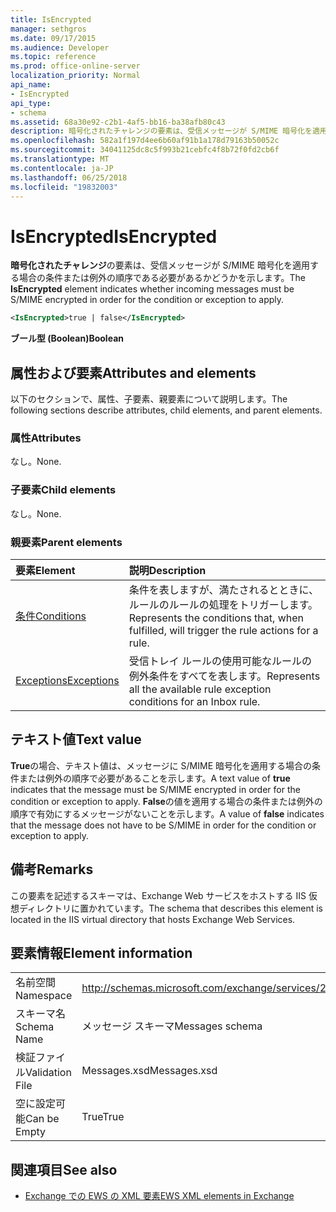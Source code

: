 ```yaml
---
title: IsEncrypted
manager: sethgros
ms.date: 09/17/2015
ms.audience: Developer
ms.topic: reference
ms.prod: office-online-server
localization_priority: Normal
api_name:
- IsEncrypted
api_type:
- schema
ms.assetid: 68a30e92-c2b1-4af5-bb16-ba38afb80c43
description: 暗号化されたチャレンジの要素は、受信メッセージが S/MIME 暗号化を適用する場合の条件または例外の順序である必要があるかどうかを示します。
ms.openlocfilehash: 582a1f197d4ee6b60af91b1a178d79163b50052c
ms.sourcegitcommit: 34041125dc8c5f993b21cebfc4f8b72f0fd2cb6f
ms.translationtype: MT
ms.contentlocale: ja-JP
ms.lasthandoff: 06/25/2018
ms.locfileid: "19832003"
---
```

# <a name="isencrypted"></a><span data-ttu-id="e51ba-103">IsEncrypted</span><span class="sxs-lookup"><span data-stu-id="e51ba-103">IsEncrypted</span></span>

<span data-ttu-id="e51ba-104">**暗号化されたチャレンジ**の要素は、受信メッセージが S/MIME 暗号化を適用する場合の条件または例外の順序である必要があるかどうかを示します。</span><span class="sxs-lookup"><span data-stu-id="e51ba-104">The **IsEncrypted** element indicates whether incoming messages must be S/MIME encrypted in order for the condition or exception to apply.</span></span> 
  
```XML
<IsEncrypted>true | false</IsEncrypted>
```

 <span data-ttu-id="e51ba-105">**ブール型 (Boolean)**</span><span class="sxs-lookup"><span data-stu-id="e51ba-105">**Boolean**</span></span>
## <a name="attributes-and-elements"></a><span data-ttu-id="e51ba-106">属性および要素</span><span class="sxs-lookup"><span data-stu-id="e51ba-106">Attributes and elements</span></span>

<span data-ttu-id="e51ba-107">以下のセクションで、属性、子要素、親要素について説明します。</span><span class="sxs-lookup"><span data-stu-id="e51ba-107">The following sections describe attributes, child elements, and parent elements.</span></span>
  
### <a name="attributes"></a><span data-ttu-id="e51ba-108">属性</span><span class="sxs-lookup"><span data-stu-id="e51ba-108">Attributes</span></span>

<span data-ttu-id="e51ba-109">なし。</span><span class="sxs-lookup"><span data-stu-id="e51ba-109">None.</span></span>
  
### <a name="child-elements"></a><span data-ttu-id="e51ba-110">子要素</span><span class="sxs-lookup"><span data-stu-id="e51ba-110">Child elements</span></span>

<span data-ttu-id="e51ba-111">なし。</span><span class="sxs-lookup"><span data-stu-id="e51ba-111">None.</span></span>
  
### <a name="parent-elements"></a><span data-ttu-id="e51ba-112">親要素</span><span class="sxs-lookup"><span data-stu-id="e51ba-112">Parent elements</span></span>

|<span data-ttu-id="e51ba-113">**要素**</span><span class="sxs-lookup"><span data-stu-id="e51ba-113">**Element**</span></span>|<span data-ttu-id="e51ba-114">**説明**</span><span class="sxs-lookup"><span data-stu-id="e51ba-114">**Description**</span></span>|
|:-----|:-----|
|[<span data-ttu-id="e51ba-115">条件</span><span class="sxs-lookup"><span data-stu-id="e51ba-115">Conditions</span></span>](conditions.md) <br/> |<span data-ttu-id="e51ba-116">条件を表しますが、満たされるとときに、ルールのルールの処理をトリガーします。</span><span class="sxs-lookup"><span data-stu-id="e51ba-116">Represents the conditions that, when fulfilled, will trigger the rule actions for a rule.</span></span>  <br/> |
|[<span data-ttu-id="e51ba-117">Exceptions</span><span class="sxs-lookup"><span data-stu-id="e51ba-117">Exceptions</span></span>](exceptions.md) <br/> |<span data-ttu-id="e51ba-118">受信トレイ ルールの使用可能なルールの例外条件をすべてを表します。</span><span class="sxs-lookup"><span data-stu-id="e51ba-118">Represents all the available rule exception conditions for an Inbox rule.</span></span>  <br/> |
   
## <a name="text-value"></a><span data-ttu-id="e51ba-119">テキスト値</span><span class="sxs-lookup"><span data-stu-id="e51ba-119">Text value</span></span>

<span data-ttu-id="e51ba-120">**True**の場合、テキスト値は、メッセージに S/MIME 暗号化を適用する場合の条件または例外の順序で必要があることを示します。</span><span class="sxs-lookup"><span data-stu-id="e51ba-120">A text value of **true** indicates that the message must be S/MIME encrypted in order for the condition or exception to apply.</span></span> <span data-ttu-id="e51ba-121">**False**の値を適用する場合の条件または例外の順序で有効にするメッセージがないことを示します。</span><span class="sxs-lookup"><span data-stu-id="e51ba-121">A value of **false** indicates that the message does not have to be S/MIME in order for the condition or exception to apply.</span></span> 
  
## <a name="remarks"></a><span data-ttu-id="e51ba-122">備考</span><span class="sxs-lookup"><span data-stu-id="e51ba-122">Remarks</span></span>

<span data-ttu-id="e51ba-123">この要素を記述するスキーマは、Exchange Web サービスをホストする IIS 仮想ディレクトリに置かれています。</span><span class="sxs-lookup"><span data-stu-id="e51ba-123">The schema that describes this element is located in the IIS virtual directory that hosts Exchange Web Services.</span></span>
  
## <a name="element-information"></a><span data-ttu-id="e51ba-124">要素情報</span><span class="sxs-lookup"><span data-stu-id="e51ba-124">Element information</span></span>

|||
|:-----|:-----|
|<span data-ttu-id="e51ba-125">名前空間</span><span class="sxs-lookup"><span data-stu-id="e51ba-125">Namespace</span></span>  <br/> |http://schemas.microsoft.com/exchange/services/2006/messages  <br/> |
|<span data-ttu-id="e51ba-126">スキーマ名</span><span class="sxs-lookup"><span data-stu-id="e51ba-126">Schema Name</span></span>  <br/> |<span data-ttu-id="e51ba-127">メッセージ スキーマ</span><span class="sxs-lookup"><span data-stu-id="e51ba-127">Messages schema</span></span>  <br/> |
|<span data-ttu-id="e51ba-128">検証ファイル</span><span class="sxs-lookup"><span data-stu-id="e51ba-128">Validation File</span></span>  <br/> |<span data-ttu-id="e51ba-129">Messages.xsd</span><span class="sxs-lookup"><span data-stu-id="e51ba-129">Messages.xsd</span></span>  <br/> |
|<span data-ttu-id="e51ba-130">空に設定可能</span><span class="sxs-lookup"><span data-stu-id="e51ba-130">Can be Empty</span></span>  <br/> |<span data-ttu-id="e51ba-131">True</span><span class="sxs-lookup"><span data-stu-id="e51ba-131">True</span></span>  <br/> |
   
## <a name="see-also"></a><span data-ttu-id="e51ba-132">関連項目</span><span class="sxs-lookup"><span data-stu-id="e51ba-132">See also</span></span>



- [<span data-ttu-id="e51ba-133">Exchange での EWS の XML 要素</span><span class="sxs-lookup"><span data-stu-id="e51ba-133">EWS XML elements in Exchange</span></span>](ews-xml-elements-in-exchange.md)

